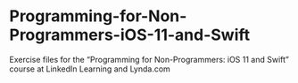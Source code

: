 # Programming-for-Non-Programmers-iOS-11-and-Swift
Exercise files for the “Programming for Non-Programmers: iOS 11 and Swift” course at LinkedIn Learning and Lynda.com
